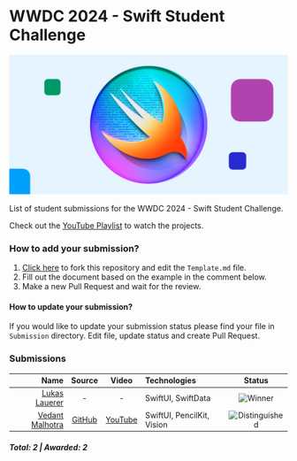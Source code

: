 # WWDC 2024 - Swift Student Challenge
![WWDC2024 Logo](logo.png)

List of student submissions for the WWDC 2024 - Swift Student Challenge.

Check out the [YouTube Playlist](https://youtube.com/playlist?list=PLhL6AIw-Jhh99O682niPeGCgx6Nki1ark&si=PioLyvrSwZmqda7Z) to watch the projects.

### How to add your submission?
1. [Click here](https://github.com/wwdc/2024/edit/main/Template.md) to fork this repository and edit the `Template.md` file.
2. Fill out the document based on the example in the comment below.
3. Make a new Pull Request and wait for the review.

#### How to update your submission?
If you would like to update your submission status please find your file in `Submission` directory. Edit file, update status and create Pull Request.

### Submissions

| Name | Source |    Video    | Technologies | Status |
|-----:|:------:|:-----------:|:-------------|:------:|
|[Lukas Lauerer](https://www.twitter.com/custusfox)|-|-|SwiftUI, SwiftData|![Winner](https://img.shields.io/badge/winner-green?style=for-the-badge)|
|[Vedant Malhotra](https://vedantapps.com)|[GitHub](https://github.com/vedantapps/MagiCode)|[YouTube](https://youtu.be/Czi55_9cUzc)|SwiftUI, PencilKit, Vision|![Distinguished](https://img.shields.io/badge/distinguished-goldenrod?style=for-the-badge)|

##### Total: 2 | Awarded: 2
